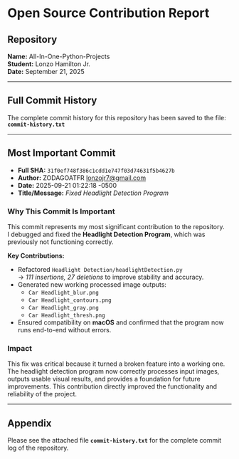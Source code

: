 # Open Source Contribution Report

## Repository
**Name:** All-In-One-Python-Projects  
**Student:** Lonzo Hamilton Jr.  
**Date:** September 21, 2025  

---

## Full Commit History
The complete commit history for this repository has been saved to the file:  
**`commit-history.txt`**

---

## Most Important Commit

- **Full SHA:** `31f0ef748f386c1cdd1e747f03d74631f5b4627b`  
- **Author:** ZODAGOATFR <lonzojr7@gmail.com>  
- **Date:** 2025-09-21 01:22:18 -0500  
- **Title/Message:** *Fixed Headlight Detection Program*

### Why This Commit Is Important
This commit represents my most significant contribution to the repository.  
I debugged and fixed the **Headlight Detection Program**, which was previously not functioning correctly.  

**Key Contributions:**
- Refactored `Headlight Detection/headlightDetection.py`  
  → *111 insertions, 27 deletions* to improve stability and accuracy.  
- Generated new working processed image outputs:  
  - `Car Headlight_blur.png`  
  - `Car Headlight_contours.png`  
  - `Car Headlight_gray.png`  
  - `Car Headlight_thresh.png`  
- Ensured compatibility on **macOS** and confirmed that the program now runs end-to-end without errors.  

### Impact
This fix was critical because it turned a broken feature into a working one. The headlight detection program now correctly processes input images, outputs usable visual results, and provides a foundation for future improvements. This contribution directly improved the functionality and reliability of the project.

---

## Appendix
Please see the attached file **`commit-history.txt`** for the complete commit log of the repository.
